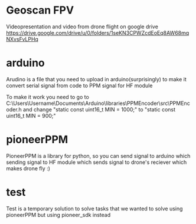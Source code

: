 # Geoscan FPV

  Videopresentation and video from drone flight on google drive
  https://drive.google.com/drive/u/0/folders/1seKN3CPWZcdEoEq8AW68mqNXvsFvLPHq

# arduino
  
  Arudino is a file that you need to upload in arduino(surprisingly) to make it convert serial signal from code to PPM signal for HF module

  To make it work you need to go to C:\Users\Username\Documents\Arduino\libraries\PPMEncoder\src\PPMEncoder.h and change "static const uint16_t MIN = 1000;" to "static const uint16_t MIN = 900;"
  
# pioneerPPM
  
  PioneerPPM is a library for python, so you can send signal to arduino which sending signal to HF module which sends signal to drone's reciever which makes drone fly :)
  

# test
  
  Test is a temporary solution to solve tasks that we wanted to solve using pioneerPPM but using pioneer_sdk instead
  
  

